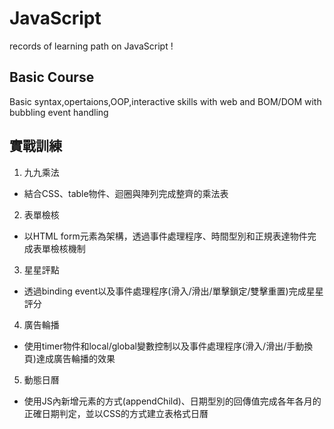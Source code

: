 # JavaScript
records of learning path on JavaScript !

## Basic Course
Basic syntax,opertaions,OOP,interactive skills with web and BOM/DOM with bubbling event handling

## 實戰訓練 
1. 九九乘法
  - 結合CSS、table物件、迴圈與陣列完成整齊的乘法表
2. 表單檢核
  - 以HTML form元素為架構，透過事件處理程序、時間型別和正規表達物件完成表單檢核機制
3. 星星評點 
  - 透過binding event以及事件處理程序(滑入/滑出/單擊鎖定/雙擊重置)完成星星評分
4. 廣告輪播 
  - 使用timer物件和local/global變數控制以及事件處理程序(滑入/滑出/手動換頁)達成廣告輪播的效果
5. 動態日曆
  - 使用JS內新增元素的方式(appendChild)、日期型別的回傳值完成各年各月的正確日期判定，並以CSS的方式建立表格式日曆
